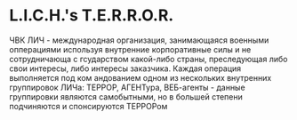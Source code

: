 # L.I.C.H.'s T.E.R.R.O.R.
ЧВК ЛИЧ - международная организация, занимающаяся военными опперациями используя внутренние корпоративные силы и не сотрудничающа с гсударством какой-либо страны, преследующая либо свои интересы, либо интересы заказчика. Каждая операция выполняется под ком андованием одном из нескольких внутренних группировок ЛИЧа: ТЕРРОР, АГЕНТура, ВЕБ-агенты - данные группировки являются самобытными, но в большей степени подчиняются и спонсируются ТЕРРОРом
